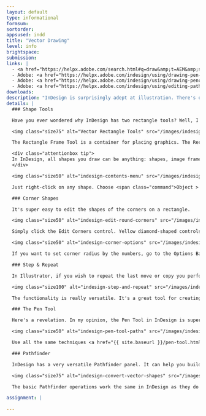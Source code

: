 ```yaml
---
layout: default
type: informational
formsum:
sortorder:
appsused: indd
title: "Vector Drawing"
level: info
brightspace:
submission:
links: |
  - <a href="https://helpx.adobe.com/search.html#q=draw&amp;t=AEM&amp;sort=relevancy&amp;f:@CommonProduct=[InDesign%2FCS6,InDesign,InDesign%2FCC,InDesign%2FCC%20(2015)]&amp;CommonProduct=InDesign&quot;" target="_blank" title="Drawing in InDesign">Drawing in InDesign</a>
  - Adobe: <a href="https://helpx.adobe.com/indesign/using/drawing-pen-tool.html" target="_blank" title="InDesign's Pen Tool">InDesign's Pen Tool</a>
  - Adobe: <a href="https://helpx.adobe.com/indesign/using/drawing-pencil-tool.html" target="_blank" title="InDesign Pencil Tool">InDesign Pencil Tool</a>
  - Adobe: <a href="https://helpx.adobe.com/indesign/using/editing-paths.html" target="_blank" title="Edit Paths in InDesign">Adobe: Edit Paths in InDesign</a>
downloads: 
description: "InDesign is surprisingly adept at illustration. There's often no need to jump into Illustrator to create vector art. It can be done right in your page layout in InDesign."
details: |
  ### Shape Tools

  Have you ever wondered why InDesign has two rectangle tools? Well, I have. They're really kind of redundant.

  <img class="size75" alt="Vector Rectangle Tools" src="/images/indesign-vector-drawing/indesign-rectangle-tools.svg">

  The Rectangle Frame Tool is a container for placing graphics. The Rectangle Tool is the same one as is in Illustrator. It's meant for drawing rectangles. The thing is, you can convert one to the other. You can even make either of them a text frame.

  <div class="attentionbox tip">
  In InDesign, all shapes you draw can be anything: shapes, image frames or text frames.
  </div>

  <img class="size50" alt="indesign-contents-menu" src="/images/indesign-vector-drawing/indesign-contents-menu.jpg">

  Just right-click on any shape. Choose <span class="command">Object > Convert...</span> Select either Graphic, Text or Unassigned. An Unassigned frame is simply a general purpose box you can use as a graphic in a page layout. It's neutral.

  ### Corner Shapes

  It's super easy to edit the shapes of the corners on a rectangle.

  <img class="size50" alt="indesign-edit-round-corners" src="/images/indesign-vector-drawing/indesign-edit-round-corners.gif">

  Simply click the Edit Corners control. Yellow diamond-shaped controls will appear. Drag one to edit all corners or hold shift while dragging to edit only that corner.

  <img class="size50" alt="indesign-corner-options" src="/images/indesign-vector-drawing/indesign-corner-options.jpg">

  If you want to set corner radius by the numbers, go to the Options Bar. Option-click on the Corner Options widget to open the Corner Options dialogue.

  ### Step & Repeat

  In Illustrator, if you wish to repeat the last move or copy you performed, you'd hit ⌘-D. InDesign has a wonderful feature called Step & Repeat that does just that. Hit <span class="command">Option-⌘-U</span> to invoke the dialogue.

  <img class="size100" alt="indesign-step-and-repeat" src="/images/indesign-vector-drawing/indesign-step-and-repeat.jpg">

  The functionality is really versatile. It's a great tool for creating equally spaced objects.

  ### The Pen Tool

  Here's a revelation. In my opinion, the Pen Tool in InDesign is superior to the one in Illustrator. It works exactly the same way, but I find it more accurate.

  <img class="size50" alt="indesign-pen-tool-paths" src="/images/indesign-vector-drawing/indesign-pen-tool-paths.jpg">

  Use all the same techniques <a href="{{ site.baseurl }}/pen-tool.html" target="_blank" title="Illustrator's Pen Tool is so old-school.">you've learned</a> in Illustrator with the Pen Tool in InDesign.

  ### Pathfinder

  InDesign has a very versatile Pathfinder panel. It can help you build shapes based on other shapes. 

  <img class="size75" alt="indesign-convert-vector-shapes" src="/images/indesign-vector-drawing/indesign-convert-vector-shapes.gif">

  The basic Pathfinder operations work the same in InDesign as they do in Illustrator. The panel does contain more functions, though.

assignment: |
  
---
```

